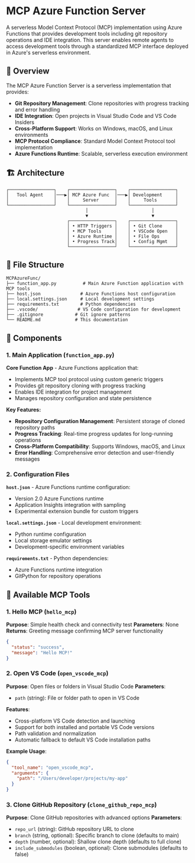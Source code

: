 # MCP Azure Function Server

A serverless Model Context Protocol (MCP) implementation using Azure Functions that provides development tools including git repository operations and IDE integration. This server enables remote agents to access development tools through a standardized MCP interface deployed in Azure's serverless environment.

## 🚀 Overview

The MCP Azure Function Server is a serverless implementation that provides:
- **Git Repository Management**: Clone repositories with progress tracking and error handling
- **IDE Integration**: Open projects in Visual Studio Code and VS Code Insiders
- **Cross-Platform Support**: Works on Windows, macOS, and Linux environments
- **MCP Protocol Compliance**: Standard Model Context Protocol tool implementation
- **Azure Functions Runtime**: Scalable, serverless execution environment

## 🏗️ Architecture

```
┌─────────────────┐    ┌─────────────────┐    ┌─────────────────┐
│   Tool Agent    │───▶│ MCP Azure Func  │───▶│ Development     │
│                 │    │     Server      │    │     Tools       │
└─────────────────┘    └─────────────────┘    └─────────────────┘
                              │                        │
                              ▼                        ▼
                       ┌─────────────────┐    ┌─────────────────┐
                       │ • HTTP Triggers │    │ • Git Clone     │
                       │ • MCP Tools     │    │ • VSCode Open   │
                       │ • Azure Runtime │    │ • File Ops      │
                       │ • Progress Track│    │ • Config Mgmt   │
                       └─────────────────┘    └─────────────────┘
```

## 📂 File Structure

```
MCPAzureFunc/
├── function_app.py          # Main Azure Function application with MCP tools
├── host.json               # Azure Functions host configuration
├── local.settings.json     # Local development settings
├── requirements.txt        # Python dependencies
├── .vscode/               # VS Code configuration for development
├── .gitignore            # Git ignore patterns
└── README.md             # This documentation
```

## 🔧 Components

### 1. Main Application (`function_app.py`)

**Core Function App** - Azure Functions application that:
- Implements MCP tool protocol using custom generic triggers
- Provides git repository cloning with progress tracking
- Enables IDE integration for project management
- Manages repository configuration and state persistence

**Key Features:**
- **Repository Configuration Management**: Persistent storage of cloned repository paths
- **Progress Tracking**: Real-time progress updates for long-running operations
- **Cross-Platform Compatibility**: Supports Windows, macOS, and Linux
- **Error Handling**: Comprehensive error detection and user-friendly messages

### 2. Configuration Files

**`host.json`** - Azure Functions runtime configuration:
- Version 2.0 Azure Functions runtime
- Application Insights integration with sampling
- Experimental extension bundle for custom triggers

**`local.settings.json`** - Local development environment:
- Python runtime configuration
- Local storage emulator settings
- Development-specific environment variables

**`requirements.txt`** - Python dependencies:
- Azure Functions runtime integration
- GitPython for repository operations

## 🎯 Available MCP Tools

### 1. Hello MCP (`hello_mcp`)
**Purpose**: Simple health check and connectivity test
**Parameters**: None
**Returns**: Greeting message confirming MCP server functionality

```json
{
  "status": "success",
  "message": "Hello MCP!"
}
```

### 2. Open VS Code (`open_vscode_mcp`)
**Purpose**: Open files or folders in Visual Studio Code
**Parameters**:
- `path` (string): File or folder path to open in VS Code

**Features**:
- Cross-platform VS Code detection and launching
- Support for both installed and portable VS Code versions
- Path validation and normalization
- Automatic fallback to default VS Code installation paths

**Example Usage**:
```json
{
  "tool_name": "open_vscode_mcp",
  "arguments": {
    "path": "/Users/developer/projects/my-app"
  }
}
```

### 3. Clone GitHub Repository (`clone_github_repo_mcp`)
**Purpose**: Clone GitHub repositories with advanced options
**Parameters**:
- `repo_url` (string): GitHub repository URL to clone
- `branch` (string, optional): Specific branch to clone (defaults to main)
- `depth` (number, optional): Shallow clone depth (defaults to full clone)
- `include_submodules` (boolean, optional): Clone submodules (defaults to false)
